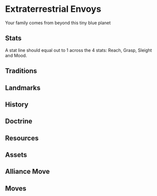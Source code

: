 # Extraterrestrial Envoys

Your family comes from beyond this tiny blue planet

## Stats

A stat line should equal out to 1 across the 4 stats: Reach, Grasp, Sleight and Mood.

## Traditions

## Landmarks

## History

## Doctrine

## Resources

## Assets

## Alliance Move

## Moves
